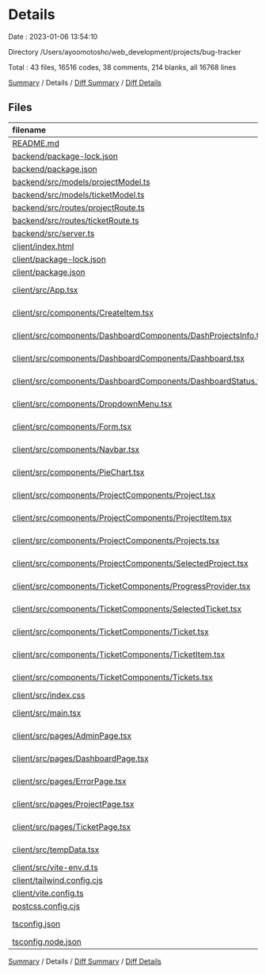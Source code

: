 # Details

Date : 2023-01-06 13:54:10

Directory /Users/ayoomotosho/web_development/projects/bug-tracker

Total : 43 files,  16516 codes, 38 comments, 214 blanks, all 16768 lines

[Summary](results.md) / Details / [Diff Summary](diff.md) / [Diff Details](diff-details.md)

## Files
| filename | language | code | comment | blank | total |
| :--- | :--- | ---: | ---: | ---: | ---: |
| [README.md](/README.md) | Markdown | 1 | 0 | 0 | 1 |
| [backend/package-lock.json](/backend/package-lock.json) | JSON | 4,673 | 0 | 1 | 4,674 |
| [backend/package.json](/backend/package.json) | JSON | 27 | 0 | 1 | 28 |
| [backend/src/models/projectModel.ts](/backend/src/models/projectModel.ts) | TypeScript | 12 | 1 | 3 | 16 |
| [backend/src/models/ticketModel.ts](/backend/src/models/ticketModel.ts) | TypeScript | 11 | 0 | 3 | 14 |
| [backend/src/routes/projectRoute.ts](/backend/src/routes/projectRoute.ts) | TypeScript | 25 | 0 | 5 | 30 |
| [backend/src/routes/ticketRoute.ts](/backend/src/routes/ticketRoute.ts) | TypeScript | 23 | 0 | 6 | 29 |
| [backend/src/server.ts](/backend/src/server.ts) | TypeScript | 18 | 0 | 7 | 25 |
| [client/index.html](/client/index.html) | HTML | 13 | 0 | 2 | 15 |
| [client/package-lock.json](/client/package-lock.json) | JSON | 10,710 | 0 | 1 | 10,711 |
| [client/package.json](/client/package.json) | JSON | 33 | 0 | 1 | 34 |
| [client/src/App.tsx](/client/src/App.tsx) | TypeScript React | 23 | 0 | 7 | 30 |
| [client/src/components/CreateItem.tsx](/client/src/components/CreateItem.tsx) | TypeScript React | 62 | 3 | 13 | 78 |
| [client/src/components/DashboardComponents/DashProjectsInfo.tsx](/client/src/components/DashboardComponents/DashProjectsInfo.tsx) | TypeScript React | 60 | 1 | 4 | 65 |
| [client/src/components/DashboardComponents/Dashboard.tsx](/client/src/components/DashboardComponents/Dashboard.tsx) | TypeScript React | 17 | 0 | 6 | 23 |
| [client/src/components/DashboardComponents/DashboardStatus.tsx](/client/src/components/DashboardComponents/DashboardStatus.tsx) | TypeScript React | 26 | 0 | 3 | 29 |
| [client/src/components/DropdownMenu.tsx](/client/src/components/DropdownMenu.tsx) | TypeScript React | 47 | 0 | 11 | 58 |
| [client/src/components/Form.tsx](/client/src/components/Form.tsx) | TypeScript React | 67 | 3 | 12 | 82 |
| [client/src/components/Navbar.tsx](/client/src/components/Navbar.tsx) | TypeScript React | 65 | 0 | 13 | 78 |
| [client/src/components/PieChart.tsx](/client/src/components/PieChart.tsx) | TypeScript React | 27 | 13 | 9 | 49 |
| [client/src/components/ProjectComponents/Project.tsx](/client/src/components/ProjectComponents/Project.tsx) | TypeScript React | 65 | 0 | 12 | 77 |
| [client/src/components/ProjectComponents/ProjectItem.tsx](/client/src/components/ProjectComponents/ProjectItem.tsx) | TypeScript React | 51 | 4 | 13 | 68 |
| [client/src/components/ProjectComponents/Projects.tsx](/client/src/components/ProjectComponents/Projects.tsx) | TypeScript React | 23 | 0 | 5 | 28 |
| [client/src/components/ProjectComponents/SelectedProject.tsx](/client/src/components/ProjectComponents/SelectedProject.tsx) | TypeScript React | 94 | 2 | 7 | 103 |
| [client/src/components/TicketComponents/ProgressProvider.tsx](/client/src/components/TicketComponents/ProgressProvider.tsx) | TypeScript React | 9 | 0 | 3 | 12 |
| [client/src/components/TicketComponents/SelectedTicket.tsx](/client/src/components/TicketComponents/SelectedTicket.tsx) | TypeScript React | 6 | 0 | 2 | 8 |
| [client/src/components/TicketComponents/Ticket.tsx](/client/src/components/TicketComponents/Ticket.tsx) | TypeScript React | 71 | 0 | 8 | 79 |
| [client/src/components/TicketComponents/TicketItem.tsx](/client/src/components/TicketComponents/TicketItem.tsx) | TypeScript React | 86 | 0 | 20 | 106 |
| [client/src/components/TicketComponents/Tickets.tsx](/client/src/components/TicketComponents/Tickets.tsx) | TypeScript React | 15 | 0 | 4 | 19 |
| [client/src/index.css](/client/src/index.css) | CSS | 3 | 0 | 0 | 3 |
| [client/src/main.tsx](/client/src/main.tsx) | TypeScript React | 9 | 0 | 2 | 11 |
| [client/src/pages/AdminPage.tsx](/client/src/pages/AdminPage.tsx) | TypeScript React | 10 | 0 | 2 | 12 |
| [client/src/pages/DashboardPage.tsx](/client/src/pages/DashboardPage.tsx) | TypeScript React | 11 | 0 | 3 | 14 |
| [client/src/pages/ErrorPage.tsx](/client/src/pages/ErrorPage.tsx) | TypeScript React | 6 | 0 | 2 | 8 |
| [client/src/pages/ProjectPage.tsx](/client/src/pages/ProjectPage.tsx) | TypeScript React | 13 | 0 | 5 | 18 |
| [client/src/pages/TicketPage.tsx](/client/src/pages/TicketPage.tsx) | TypeScript React | 11 | 0 | 2 | 13 |
| [client/src/tempData.tsx](/client/src/tempData.tsx) | TypeScript React | 39 | 1 | 9 | 49 |
| [client/src/vite-env.d.ts](/client/src/vite-env.d.ts) | TypeScript | 0 | 1 | 1 | 2 |
| [client/tailwind.config.cjs](/client/tailwind.config.cjs) | JavaScript | 14 | 1 | 2 | 17 |
| [client/vite.config.ts](/client/vite.config.ts) | TypeScript | 5 | 1 | 2 | 8 |
| [postcss.config.cjs](/postcss.config.cjs) | JavaScript | 6 | 0 | 1 | 7 |
| [tsconfig.json](/tsconfig.json) | JSON with Comments | 20 | 7 | 0 | 27 |
| [tsconfig.node.json](/tsconfig.node.json) | JSON | 9 | 0 | 1 | 10 |

[Summary](results.md) / Details / [Diff Summary](diff.md) / [Diff Details](diff-details.md)